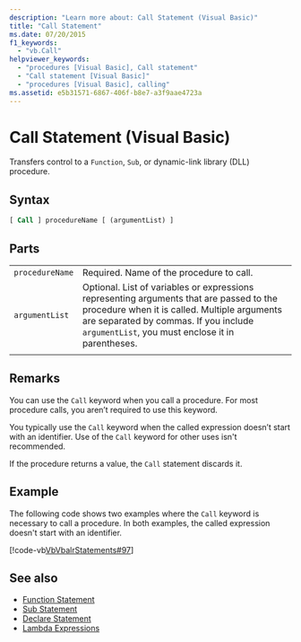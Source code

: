 ```yaml
---
description: "Learn more about: Call Statement (Visual Basic)"
title: "Call Statement"
ms.date: 07/20/2015
f1_keywords:
  - "vb.Call"
helpviewer_keywords:
  - "procedures [Visual Basic], Call statement"
  - "Call statement [Visual Basic]"
  - "procedures [Visual Basic], calling"
ms.assetid: e5b31571-6867-406f-b8e7-a3f9aae4723a
---
```

# Call Statement (Visual Basic)

Transfers control to a `Function`, `Sub`, or dynamic-link library (DLL) procedure.  
  
## Syntax  
  
```vb  
[ Call ] procedureName [ (argumentList) ]  
```  
  
## Parts  

|||
|---|---|
|`procedureName`|Required. Name of the procedure to call.|
|`argumentList`|Optional. List of variables or expressions representing arguments that are passed to the procedure when it is called. Multiple arguments are separated by commas. If you include `argumentList`, you must enclose it in parentheses.|
|||
  
## Remarks

 You can use the `Call` keyword when you call a procedure. For most procedure calls, you aren’t required to use this  keyword.

 You typically use the `Call` keyword when the called expression doesn’t start with an identifier. Use of the `Call` keyword for other uses isn't recommended.

 If the procedure returns a value, the `Call` statement discards it.

## Example

 The following code shows two examples where the `Call` keyword is necessary to call a procedure. In both examples, the called expression doesn't start with an identifier.

 [!code-vb[VbVbalrStatements#97](~/samples/snippets/visualbasic/VS_Snippets_VBCSharp/VbVbalrStatements/VB/Class1.vb#97)]  
  
## See also

- [Function Statement](function-statement.md)
- [Sub Statement](sub-statement.md)
- [Declare Statement](declare-statement.md)
- [Lambda Expressions](../../programming-guide/language-features/procedures/lambda-expressions.md)
